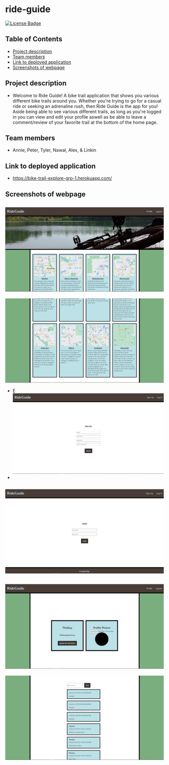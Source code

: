 # ride-guide

[![License Badge](https://img.shields.io/badge/License-MIT-green.svg)](https://opensource.org/licenses/MIT)

## Table of Contents
* [Project description](#project-description)
* [Team members](#team-members)
* [Link to deployed application](#link-to-deployed-application)
* [Screenshots of webpage](#screenshots-of-webpage)

## Project description
- Welcome to Ride Guide! A bike trail application that shows you various different bike trails around you. Whether you're trying to go for a casual ride or seeking an adrenaline rush, then Ride Guide is the app for you! Aside being able to see various different trails, as long as you're logged in you can view and edit your profile aswell as be able to leave a comment/review of your favorite trail at the bottom of the home page.

## Team members
- Annie, Peter, Tyler, Nawal, Alex, & Linkin

## Link to deployed application
- https://bike-trail-explore-grp-1.herokuapp.com/

## Screenshots of webpage
![Screenshot of home page](./client/src/styles/images/Screenshot%202023-06-13%20031242.png)
- 
![Screenshot of home page](./client/src/styles/images/Screenshot%202023-06-13%20031453.png)
- E
![Screenshot of home page](./client/src/styles/images/Screenshot%202023-06-13%20031025.png)
- 
![Screenshot of home page](./client/src/styles/images/Screenshot%202023-06-13%20031136.png)
- 
![Screenshot of home page](./client/src/styles/images/Screenshot%202023-06-13%20031217.png)
- 
![Screenshot of home page](./client/src/styles/images/Screenshot%202023-06-13%20031343.png)